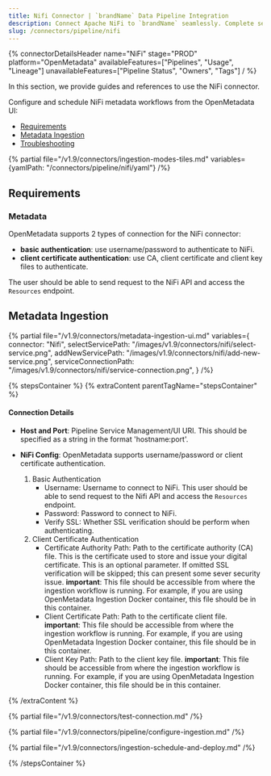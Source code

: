 ```yaml
---
title: Nifi Connector | `brandName` Data Pipeline Integration
description: Connect Apache NiFi to `brandName` seamlessly. Complete setup guide for NiFi pipeline connector with step-by-step configuration and metadata extraction.
slug: /connectors/pipeline/nifi
---
```


{% connectorDetailsHeader
name="NiFi"
stage="PROD"
platform="OpenMetadata"
availableFeatures=["Pipelines", "Usage", "Lineage"]
unavailableFeatures=["Pipeline Status", "Owners", "Tags"]
/ %}

In this section, we provide guides and references to use the NiFi connector.

Configure and schedule NiFi metadata workflows from the OpenMetadata UI:

- [Requirements](#requirements)
- [Metadata Ingestion](#metadata-ingestion)
- [Troubleshooting](/connectors/pipeline/nifi/troubleshooting)

{% partial file="/v1.9/connectors/ingestion-modes-tiles.md" variables={yamlPath: "/connectors/pipeline/nifi/yaml"} /%}

## Requirements

### Metadata
OpenMetadata supports 2 types of connection for the NiFi connector:
- **basic authentication**: use username/password to authenticate to NiFi. 
- **client certificate authentication**: use CA, client certificate and client key files to authenticate.

The user should be able to send request to the NiFi API and access the `Resources` endpoint.

## Metadata Ingestion

{% partial 
  file="/v1.9/connectors/metadata-ingestion-ui.md" 
  variables={
    connector: "Nifi", 
    selectServicePath: "/images/v1.9/connectors/nifi/select-service.png",
    addNewServicePath: "/images/v1.9/connectors/nifi/add-new-service.png",
    serviceConnectionPath: "/images/v1.9/connectors/nifi/service-connection.png",
} 
/%}

{% stepsContainer %}
{% extraContent parentTagName="stepsContainer" %}

#### Connection Details

- **Host and Port**: Pipeline Service Management/UI URI. This should be specified as a string in the format 'hostname:port'.  

- **NiFi Config**: OpenMetadata supports username/password or client certificate authentication.
    1. Basic Authentication
        - Username: Username to connect to NiFi. This user should be able to send request to the Nifi API and access the `Resources` endpoint.
        - Password: Password to connect to NiFi.
        - Verify SSL: Whether SSL verification should be perform when authenticating.
    2. Client Certificate Authentication
        - Certificate Authority Path: Path to the certificate authority (CA) file. This is the certificate used to store and issue your digital certificate. This is an optional parameter. If omitted SSL verification will be skipped; this can present some sever security issue.
        **important**: This file should be accessible from where the ingestion workflow is running. For example, if you are using OpenMetadata Ingestion Docker container, this file should be in this container.
        - Client Certificate Path: Path to the certificate client file.
        **important**: This file should be accessible from where the ingestion workflow is running. For example, if you are using OpenMetadata Ingestion Docker container, this file should be in this container.
        - Client Key Path: Path to the client key file.
        **important**: This file should be accessible from where the ingestion workflow is running. For example, if you are using OpenMetadata Ingestion Docker container, this file should be in this container.

{% /extraContent %}

{% partial file="/v1.9/connectors/test-connection.md" /%}

{% partial file="/v1.9/connectors/pipeline/configure-ingestion.md" /%}

{% partial file="/v1.9/connectors/ingestion-schedule-and-deploy.md" /%}

{% /stepsContainer %}
